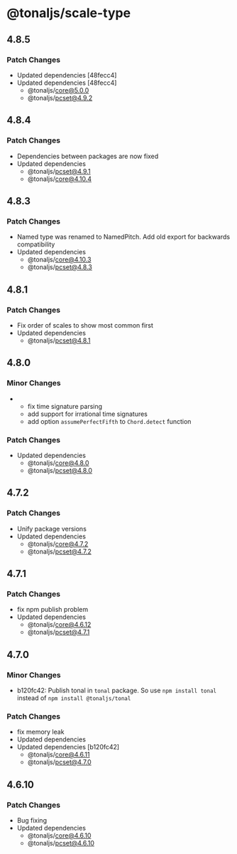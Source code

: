 # @tonaljs/scale-type

## 4.8.5

### Patch Changes

- Updated dependencies [48fecc4]
- Updated dependencies [48fecc4]
  - @tonaljs/core@5.0.0
  - @tonaljs/pcset@4.9.2

## 4.8.4

### Patch Changes

- Dependencies between packages are now fixed
- Updated dependencies
  - @tonaljs/pcset@4.9.1
  - @tonaljs/core@4.10.4

## 4.8.3

### Patch Changes

- Named type was renamed to NamedPitch. Add old export for backwards compatibility
- Updated dependencies
  - @tonaljs/core@4.10.3
  - @tonaljs/pcset@4.8.3

## 4.8.1

### Patch Changes

- Fix order of scales to show most common first
- Updated dependencies
  - @tonaljs/pcset@4.8.1

## 4.8.0

### Minor Changes

- - fix time signature parsing
  - add support for irrational time signatures
  - add option `assumePerfectFifth` to `Chord.detect` function

### Patch Changes

- Updated dependencies
  - @tonaljs/core@4.8.0
  - @tonaljs/pcset@4.8.0

## 4.7.2

### Patch Changes

- Unify package versions
- Updated dependencies
  - @tonaljs/core@4.7.2
  - @tonaljs/pcset@4.7.2

## 4.7.1

### Patch Changes

- fix npm publish problem
- Updated dependencies
  - @tonaljs/core@4.6.12
  - @tonaljs/pcset@4.7.1

## 4.7.0

### Minor Changes

- b120fc42: Publish tonal in `tonal` package. So use `npm install tonal` instead of `npm install @tonaljs/tonal`

### Patch Changes

- fix memory leak
- Updated dependencies
- Updated dependencies [b120fc42]
  - @tonaljs/core@4.6.11
  - @tonaljs/pcset@4.7.0

## 4.6.10

### Patch Changes

- Bug fixing
- Updated dependencies
  - @tonaljs/core@4.6.10
  - @tonaljs/pcset@4.6.10
